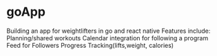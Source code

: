 # goApp
Building an app for weightlifters in go and react native
Features include:
Planning/shared workouts
Calendar integration for following a program
Feed for Followers
Progress Tracking(lifts,weight, calories)
